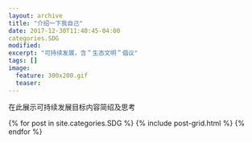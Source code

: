 ```yaml
---
layout: archive
title: "介绍一下我自己"
date: 2017-12-30T11:40:45-04:00
categories.SDG
modified:
excerpt: "可持续发展，含＂生态文明＂倡议"
tags: []
image: 
  feature: 300x200.gif
  teaser:
---
```


在此展示可持续发展目标内容简绍及思考

<div class="tiles">
{% for post in site.categories.SDG %}
  {% include post-grid.html %}
{% endfor %}
</div><!-- /.tiles 把所有categories 有 SDG 的列出来-->